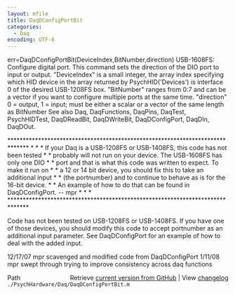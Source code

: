 ```yaml
---
layout: mfile
title: DaqDConfigPortBit
categories:
  - Daq
encoding: UTF-8
---
```


err=DaqDConfigPortBit\(DeviceIndex,BitNumber,direction\)
USB-1608FS: Configure digital port. This command sets the direction of
the DIO port to input or output.
"DeviceIndex" is a small integer, the array index specifying which HID
      device in the array returned by PsychHID\('Devices'\) is interface 0
      of the desired USB-1208FS box.
"BitNumber" ranges from 0:7 and can be a vector if you want to configure
      multiple ports at the same time.
"direction" 0 = output, 1 = input; must be either a scalar or a vector of the
      same length as BitNumber
See also Daq, DaqFunctions, DaqPins, DaqTest, PsychHIDTest, DaqDReadBit,
      DaqDWriteBit, DaqDConfigPort, DaqDIn, DaqDOut.

\*\*\*\*\*\*\*\*\*\*\*\*\*\*\*\*\*\*\*\*\*\*\*\*\*\*\*\*\*\*\*\*\*\*\*\*\*\*\*\*\*\*\*\*\*\*\*\*\*\*\*\*\*\*\*\*\*\*\*\*\*\*\*\*\*\*\*\*\*\*\*\*\*\*\*\*\*\*
\*                                                                            \*
\* If your Daq is a USB-1208FS or USB-1408FS, this code has not been tested   \*
\* probably will not run on your device.  The USB-1608FS has only one DIO     \*
\* port and that is what this code was written to expect.  To make it run on  \*
\* a 12 or 14 bit device, you should fix this to take an additional input     \*
\* \(the portnumber\) and to continue to behave as is for the 16-bit device.    \*
\* An example of how to do that can be found in DaqDConfigPort.  -- mpr       \*
\*                                                                            \*
\*\*\*\*\*\*\*\*\*\*\*\*\*\*\*\*\*\*\*\*\*\*\*\*\*\*\*\*\*\*\*\*\*\*\*\*\*\*\*\*\*\*\*\*\*\*\*\*\*\*\*\*\*\*\*\*\*\*\*\*\*\*\*\*\*\*\*\*\*\*\*\*\*\*\*\*\*\*

Code has not been tested on USB-1208FS or USB-1408FS.  If you have one of
those devices, you should modify this code to accept portnumber as an
additional input parameter.  See DaqDConfigPort for an example of how to deal
with the added input.

12/17/07  mpr scavenged and modified code from DaqDConfigPort
1/11/08   mpr swept through trying to improve consistency across daq
                functions


<div class="code_header" style="text-align:right;">
  <span style="float:left;">Path&nbsp;&nbsp;</span> <span class="counter">Retrieve <a href=
  "https://raw.github.com/Psychtoolbox-3/Psychtoolbox-3/beta/./PsychHardware/Daq/DaqDConfigPortBit.m">current version from GitHub</a> | View <a href=
  "https://github.com/Psychtoolbox-3/Psychtoolbox-3/commits/beta/./PsychHardware/Daq/DaqDConfigPortBit.m">changelog</a></span>
</div>
<div class="code">
  <code>./PsychHardware/Daq/DaqDConfigPortBit.m</code>
</div>

